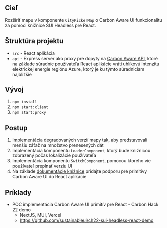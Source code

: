## Cieľ

Rozšíriť mapu v komponente
`CityPickerMap` o Carbon Aware UI funkcionalitu za pomoci knižnice SUI Headless pre React.

## Štruktúra projektu
- `src` - React aplikácia
- `api` - Express server ako proxy pre dopyty na [Carbon Aware API](https://carbon-aware-api.azurewebsites.net/swagger/index.html), ktoré na základe súradníc používateľa React aplikácie vráti uhlíkovú intenzitu elektrickej energie regiónu Azure, ktorý je ku týmto súradniciam najbližšie

## Vývoj
1. `npm install`
2. `npm start:client`
3. `npm start:proxy`

## Postup

1. Implementácia degradovaných verzií mapy tak, aby predstavovali menšiu záťaž na množstvo prenesených dát
2. Implementácia komponentu `LoaderComponent`, ktorý bude knižnicou zobrazený počas lokalizácie používateľa
3. Implementácia komponentu `SwitchComponent`, pomocou ktorého vie používateľ prepínať verziu UI
3. Na základe [dokumentácie knižnice](https://www.npmjs.com/package/@sustainableui/sui-headless-react) pridajte podporu pre primitívy Carbon Aware UI do React aplikácie

## Príklady


- POC implementácia Carbon Aware UI primitív pre React - Carbon Hack 22 demo
  - NextJS, MUI, Vercel
  - https://github.com/sustainableui/ch22-sui-headless-react-demo
